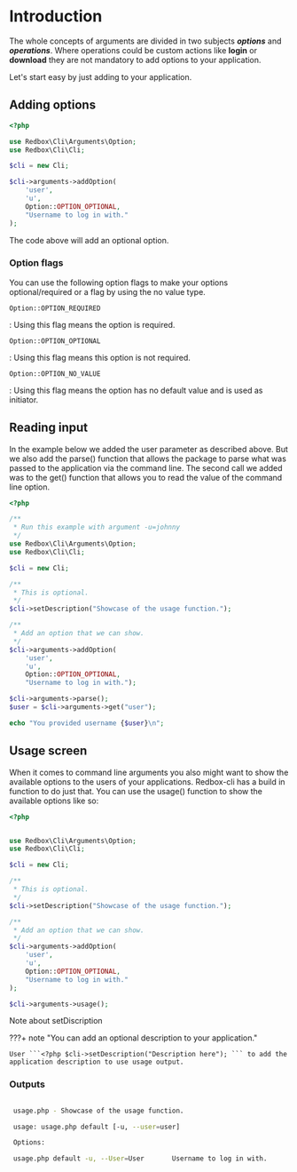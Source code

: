 # Introduction

The whole concepts of arguments are divided in two subjects ***options*** and ***operations***. 
Where operations could be custom actions like **login** or **download** they are not mandatory to add options to your application.

Let's start easy by just adding to your application.

## Adding options

```php 
<?php

use Redbox\Cli\Arguments\Option;
use Redbox\Cli\Cli;

$cli = new Cli;

$cli->arguments->addOption(
    'user',
    'u',
    Option::OPTION_OPTIONAL,
    "Username to log in with."
);

```
The code above will add an optional option. 

### Option flags

You can use the following option flags to make your options optional/required or a flag by using the no value type.

`Option::OPTION_REQUIRED`

:   Using this flag means the option is required.

`Option::OPTION_OPTIONAL`

:   Using this flag means this option is not required.

`Option::OPTION_NO_VALUE`

:   Using this flag means the option has no default value and is used as initiator.


## Reading input

In the example below we added the user parameter as described above. But we also 
add the parse() function that allows the package to parse what was passed to the application
via the command line. The second call we added was to the get() function that allows you 
to read the value of the command line option.

```php 
<?php

/**
 * Run this example with argument -u=johnny
 */
use Redbox\Cli\Arguments\Option;
use Redbox\Cli\Cli;

$cli = new Cli;

/**
 * This is optional.
 */
$cli->setDescription("Showcase of the usage function.");

/**
 * Add an option that we can show.
 */
$cli->arguments->addOption(
    'user',
    'u',
    Option::OPTION_OPTIONAL,
    "Username to log in with.");

$cli->arguments->parse();
$user = $cli->arguments->get("user");

echo "You provided username {$user}\n";


```

## Usage screen

When it comes to command line arguments you also might want to show the available 
options to the users of your applications. Redbox-cli has a build in function to do 
just that. You can use the usage() function to show the available options like so:


```php 
<?php


use Redbox\Cli\Arguments\Option;
use Redbox\Cli\Cli;

$cli = new Cli;

/**
 * This is optional.
 */
$cli->setDescription("Showcase of the usage function.");

/**
 * Add an option that we can show.
 */
$cli->arguments->addOption(
    'user',
    'u',
    Option::OPTION_OPTIONAL,
    "Username to log in with."
);

$cli->arguments->usage();
```

Note about setDiscription

???+ note "You can add an optional description to your application."

    User ```<?php $cli->setDescription("Description here"); ``` to add the application description to use usage output.

### Outputs
```bash

 usage.php - Showcase of the usage function.

 usage: usage.php default [-u, --user=user]

 Options:

 usage.php default -u, --User=User       Username to log in with.
```